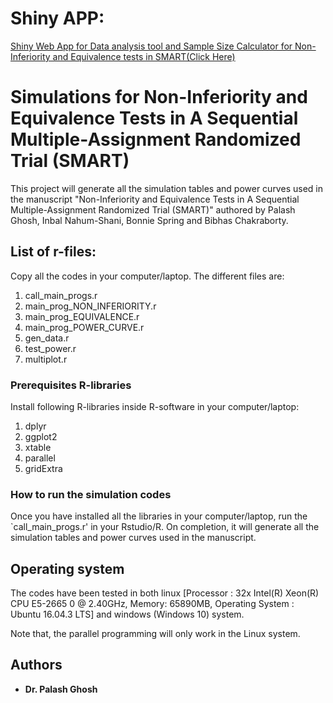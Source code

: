 
# Shiny APP:

[Shiny Web App for Data analysis tool and Sample Size Calculator for Non-Inferiority and Equivalence tests in SMART(Click Here)](http://13.250.172.122/shiny/NI_EQ/) 


# Simulations for Non-Inferiority and Equivalence Tests in A Sequential Multiple-Assignment Randomized Trial (SMART)

This project will generate all the simulation tables and power curves used in the manuscript
"Non-Inferiority and Equivalence Tests in A Sequential Multiple-Assignment Randomized Trial (SMART)" 
authored by Palash Ghosh, Inbal Nahum-Shani, Bonnie Spring and Bibhas Chakraborty.

## List of r-files:

Copy all the codes in your computer/laptop. The different files are:

1. call_main_progs.r
2. main_prog_NON_INFERIORITY.r
3. main_prog_EQUIVALENCE.r
4. main_prog_POWER_CURVE.r
5. gen_data.r
6. test_power.r
7. multiplot.r



### Prerequisites R-libraries

Install following R-libraries inside R-software in your computer/laptop:

  1. dplyr
  2. ggplot2
  3. xtable
  4. parallel
  5. gridExtra


### How to run the simulation codes

Once you have installed all the libraries in your computer/laptop, run the `call_main_progs.r' in your Rstudio/R. 
On completion, it will generate all the simulation tables and power curves used in the manuscript. 


## Operating system

The codes have been tested in both linux [Processor	: 32x Intel(R) Xeon(R) CPU E5-2665 0 @ 2.40GHz, 
Memory: 65890MB, Operating System	: Ubuntu 16.04.3 LTS] and windows (Windows 10) system. 

Note that, the parallel programming will only work in the Linux system.


## Authors

* **Dr. Palash Ghosh** 


